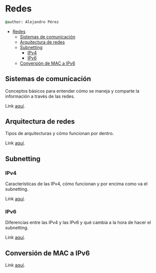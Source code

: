 
# Redes

``` cmd
@author: Alejandro Pérez
```

- [Redes](#redes)
  - [Sistemas de comunicación](#sistemas-de-comunicación)
  - [Arquitectura de redes](#arquitectura-de-redes)
  - [Subnetting](#subnetting)
    - [IPv4](#ipv4)
    - [IPv6](#ipv6)
  - [Conversión de MAC a IPv6](#conversión-de-mac-a-ipv6)

## Sistemas de comunicación

Conceptos básicos para entender cómo se maneja y comparte la información a través de las redes.

Link [aquí](intro-sistemas-comunicacion.md).

## Arquitectura de redes

Tipos de arquitecturas y cómo funcionan por dentro.

Link [aquí](intro-arquitectura-redes.md).

## Subnetting

### IPv4

Características de las IPv4, cómo funcionan y por encima como va el subnetting.

Link [aquí](subnetting-ipv4.md).

### IPv6

Diferencias entre las IPv4 y las IPv6 y qué cambia a la hora de hacer el subnetting.

Link [aquí](subnetting-ipv6.md).

## Conversión de MAC a IPv6

Link [aquí](mac-a-ipv6.md).
